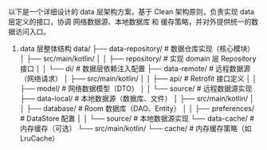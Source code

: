 以下是一个详细设计的 data 层架构方案，基于 Clean 架构原则，负责实现 data 层定义的接口，协调 网络数据源、本地数据库 和 缓存策略，并对外提供统一的数据访问入口。
1. data 层整体结构
   data/
   ├── data-repository/            # 数据仓库实现（核心模块）
   │   ├── src/main/kotlin/
   │   │   ├── repository/         # 实现 domain 层 Repository 接口
   │   │   └── di/                 # 数据层依赖注入配置
   ├── data-remote/                # 远程数据源（网络请求）
   │   ├── src/main/kotlin/
   │   │   ├── api/                # Retrofit 接口定义
   │   │   ├── model/              # 网络数据模型（DTO）
   │   │   └── source/             # 远程数据源实现
   ├── data-local/                 # 本地数据源（数据库、文件）
   │   ├── src/main/kotlin/
   │   │   ├── database/           # Room 数据库（DAO、Entity）
   │   │   ├── preferences/        # DataStore 配置
   │   │   └── source/             # 本地数据源实现
   └── data-cache/                 # 内存缓存（可选）
   └── src/main/kotlin/
   └── cache/              # 内存缓存策略（如 LruCache）